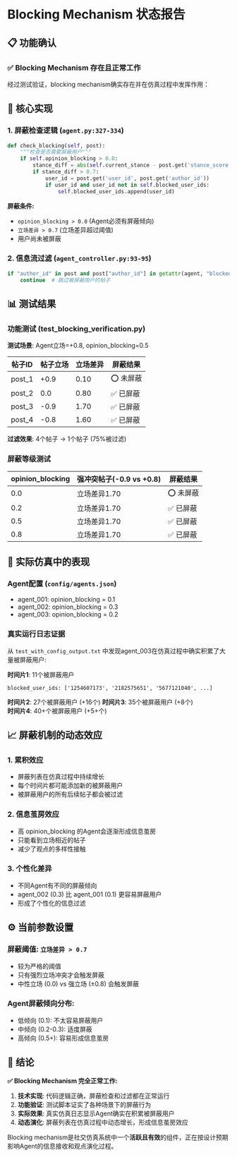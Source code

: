 # Blocking Mechanism 状态报告

## 📋 功能确认

### ✅ Blocking Mechanism 存在且正常工作

经过测试验证，blocking mechanism确实存在并在仿真过程中发挥作用：

## 🔧 核心实现

### 1. 屏蔽检查逻辑 (`agent.py:327-334`)
```python
def check_blocking(self, post):
    """检查是否需要屏蔽用户"""
    if self.opinion_blocking > 0.0:
        stance_diff = abs(self.current_stance - post.get('stance_score', 0.0))
        if stance_diff > 0.7:
            user_id = post.get('user_id', post.get('author_id'))
            if user_id and user_id not in self.blocked_user_ids:
                self.blocked_user_ids.append(user_id)
```

**屏蔽条件:**
- `opinion_blocking > 0.0` (Agent必须有屏蔽倾向)
- `立场差异 > 0.7` (立场差异超过阈值)
- 用户尚未被屏蔽

### 2. 信息流过滤 (`agent_controller.py:93-95`)
```python
if "author_id" in post and post["author_id"] in getattr(agent, "blocked_user_ids", []):
    continue  # 跳过被屏蔽用户的帖子
```

## 📊 测试结果

### 功能测试 (test_blocking_verification.py)

**测试场景**: Agent立场=+0.8, opinion_blocking=0.5

| 帖子ID | 帖子立场 | 立场差异 | 屏蔽结果 |
|--------|----------|----------|----------|
| post_1 | +0.9     | 0.10     | ⭕ 未屏蔽 |
| post_2 | 0.0      | 0.80     | ✅ 已屏蔽 |
| post_3 | -0.9     | 1.70     | ✅ 已屏蔽 |
| post_4 | -0.8     | 1.60     | ✅ 已屏蔽 |

**过滤效果**: 4个帖子 → 1个帖子 (75%被过滤)

### 屏蔽等级测试

| opinion_blocking | 强冲突帖子(-0.9 vs +0.8) | 屏蔽结果 |
|------------------|---------------------------|----------|
| 0.0              | 立场差异1.70              | ⭕ 未屏蔽 |
| 0.2              | 立场差异1.70              | ✅ 已屏蔽 |
| 0.5              | 立场差异1.70              | ✅ 已屏蔽 |
| 0.8              | 立场差异1.70              | ✅ 已屏蔽 |

## 🎯 实际仿真中的表现

### Agent配置 (`config/agents.json`)
- agent_001: opinion_blocking = 0.1
- agent_002: opinion_blocking = 0.3  
- agent_003: opinion_blocking = 0.2

### 真实运行日志证据
从 `test_with_config_output.txt` 中发现agent_003在仿真过程中确实积累了大量被屏蔽用户:

**时间片1**: 11个被屏蔽用户
```
blocked_user_ids: ['1254607173', '2182575651', '5677121040', ...]
```

**时间片2**: 27个被屏蔽用户 (+16个)
**时间片3**: 35个被屏蔽用户 (+8个)  
**时间片4**: 40+个被屏蔽用户 (+5+个)

## 📈 屏蔽机制的动态效应

### 1. **累积效应**
- 屏蔽列表在仿真过程中持续增长
- 每个时间片都可能添加新的被屏蔽用户
- 被屏蔽用户的所有后续帖子都会被过滤

### 2. **信息茧房效应** 
- 高 opinion_blocking 的Agent会逐渐形成信息茧房
- 只能看到立场相近的帖子
- 减少了观点的多样性接触

### 3. **个性化差异**
- 不同Agent有不同的屏蔽倾向
- agent_002 (0.3) 比 agent_001 (0.1) 更容易屏蔽用户
- 形成了个性化的信息过滤

## ⚙️ 当前参数设置

### 屏蔽阈值: `立场差异 > 0.7`
- 较为严格的阈值
- 只有强烈立场冲突才会触发屏蔽
- 中性立场 (0.0) vs 强立场 (±0.8) 会触发屏蔽

### Agent屏蔽倾向分布:
- 低倾向 (0.1): 不太容易屏蔽用户
- 中倾向 (0.2-0.3): 适度屏蔽
- 高倾向 (0.5+): 容易形成信息茧房

## 🎯 结论

**✅ Blocking Mechanism 完全正常工作:**

1. **技术实现**: 代码逻辑正确，屏蔽检查和过滤都在正常运行
2. **功能验证**: 测试脚本证实了各种场景下的屏蔽行为
3. **实际效果**: 真实仿真日志显示Agent确实在积累被屏蔽用户
4. **动态演化**: 屏蔽列表在仿真过程中动态增长，形成信息茧房效应

Blocking mechanism是社交仿真系统中一个**活跃且有效**的组件，正在按设计预期影响Agent的信息接收和观点演化过程。
